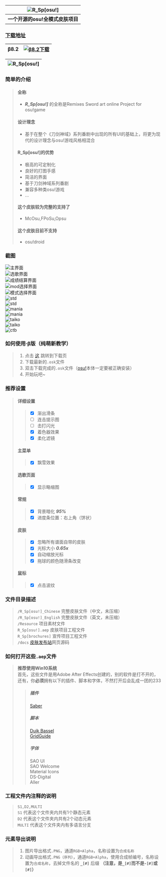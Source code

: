 |![R_Sp[osu!]](https://raw.githubusercontent.com/Sendevia/R_Sp-osu-/master/docs/images/60BCDCF6AE637C19.png)|    
|:-:|    
|**一个开源的osu!全模式皮肤项目**|    

### [下载地址](https://github.com/Sendevia/R_Sp-osu-/releases)    
| β8.2 | [![β8.2下载](https://raw.githubusercontent.com/Sendevia/R_Sp-osu-/master/docs/images/5C4C5E6A1CC84FA4.png "点我下载")](https://github.com/Sendevia/R_Sp-osu-/releases/download/%CE%B28.2/R_Sp.B8.2.zip) |    
|:-:|:-:|    

|![R_Sp[osu!]](https://raw.githubusercontent.com/Sendevia/R_Sp-osu-/master/docs/images/ED9F4CB52EFE4649.png)|    
|:-:|    

### 简单的介绍    
>#### 全称    
>- ***R_Sp[osu!]*** 的全称是Remixes Sword art online Project for osu!game    
>#### 设计理念    
>- 基于在整个《刀剑神域》系列番剧中出现的所有UI的基础上，将更为现代的设计理念与osu!游戏风格相混合    
>#### R_Sp[osu!]的优势    
>- 极高的可定制化    
>- 良好的打图手感    
>- 简洁的界面    
>- 基于刀剑神域系列番剧    
>- 兼容多种类osu!游戏    
>- ...
>#### 这个皮肤较为完整的支持了    
>- McOsu,FPoSu,Opsu    
>#### 这个皮肤目前不支持    
>- osu!droid

### 截图    
![主界面](https://raw.githubusercontent.com/Sendevia/R_Sp-osu-/master/docs/screenshots/menu_1.png)    
![选歌界面](https://raw.githubusercontent.com/Sendevia/R_Sp-osu-/master/docs/screenshots/menu_2.png)    
![成绩结算界面](https://raw.githubusercontent.com/Sendevia/R_Sp-osu-/master/docs/screenshots/score.png)    
![mod选择界面](https://raw.githubusercontent.com/Sendevia/R_Sp-osu-/master/docs/screenshots/mods.png)    
![模式选择界面](https://raw.githubusercontent.com/Sendevia/R_Sp-osu-/master/docs/screenshots/mode.png)    
![std](https://raw.githubusercontent.com/Sendevia/R_Sp-osu-/master/docs/screenshots/std_1.png)    
![std](https://raw.githubusercontent.com/Sendevia/R_Sp-osu-/master/docs/screenshots/std_2.png)    
![mania](https://raw.githubusercontent.com/Sendevia/R_Sp-osu-/master/docs/screenshots/mania_1.png)    
![mania](https://raw.githubusercontent.com/Sendevia/R_Sp-osu-/master/docs/screenshots/mania_2.png)    
![taiko](https://raw.githubusercontent.com/Sendevia/R_Sp-osu-/master/docs/screenshots/taiko_1.png)    
![taiko](https://raw.githubusercontent.com/Sendevia/R_Sp-osu-/master/docs/screenshots/taiko_2.png)    
![ctb](https://raw.githubusercontent.com/Sendevia/R_Sp-osu-/master/docs/screenshots/ctb_1.png)    

### 如何使用·β版（纯萌新教学）    
>1. 点击 [这](https://github.com/Sendevia/R_Sp-osu-/releases/) 跳转到下载页    
>2. 下载最新的`.osk`文件    
>3. 双击下载完成的`.osk`文件（[osu!](https://osu.ppy.sh/)本体一定要被正确安装）    
>4. 开始玩吧~    

### 推荐设置    
>#### 详细设置    
>>- [x] 渐出滑条    
>>- [ ] 连击提示图    
>>- [ ] 击打闪光    
>>- [x] 着色器效果    
>>- [x] 柔化滤镜    
>#### 主菜单    
>>- [x] 飘雪效果    
>#### 选歌页面    
>>- [x] 显示略缩图    
>#### 常规    
>>- [x] 背景暗化 ***95%***    
>>- [x] 进度条位置：右上角（饼状）    
>#### 皮肤    
>>- [x] 忽略所有谱面自带的皮肤    
>>- [x] 光标大小 ***0.65x***    
>>- [x] 自动缩放光标    
>>- [x] 拖球的颜色随滑条改变    
>#### 鼠标    
>>- [x] 点击波纹    

### 文件目录描述    
>`/R_Sp[osu!]_Chinese` 完整皮肤文件（中文，未压缩）    
>`/R_Sp[osu!]_English` 完整皮肤文件（英文，未压缩）    
>`/Resource` 项目素材文件    
>`R_Sp[osu!].aep` 皮肤项目工程文件    
>`R_Sp[brochures]` 宣传项目工程文件    
>`/docs` [皮肤发布站](https://sendevia.github.io/R_Sp-osu-/)网页源码    

### 如何打开这些`.aep`文件    
>**推荐使用Win10系统**    
>首先，这些文件是用Adobe After Effects创建的，别的软件是打不开的，    
>还有，你**必须**拥有以下的插件、脚本和字体，不然打开后会乱成一团的233    
>>##### 插件    
>>[Saber](https://www.videocopilot.net/blog/2016/03/new-plug-in-saber-now-available-100-free/)    
>>##### 脚本    
>>[Duik Bassel](https://rainboxprod.coop/en/tools/duik/duik-download/)    
>>[GridGuide](https://aescripts.com/gridguide-for-after-effects/)    
>>##### 字体    
>>SAO UI    
>>SAO Welcome    
>>Material Icons    
>>DS-Digital    
>>Aller    

### 工程文件内注释的说明    
> `S1,D2,MULTI`    
> `S1` 代表这个文件夹内共有1个静态元素    
> `D2` 代表这个文件夹内共有2个动态元素    
> `MULTI` 代表这个文件夹内有多语言分支    

### 元素导出说明    
> 1. 图片导出格式`.PNG`，通道`RGB+Alpha`，名称设置为`合成名称`    
> 2. 动画导出格式`.PNG（序列）`，通道`RGB+Alpha`，使用合成帧编号，名称设置为`合成名称`，去掉文件名的 **`_[#]`** 后缀 **（注意，是`_[#]`而不是`-[#]`或`[#]`）**    
